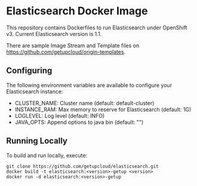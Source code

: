 Elasticsearch Docker Image
======================

This repository contains Dockerfiles to run Elasticsearch under OpenShift v3.
Current Elasticsearch version is 1.1.

There are sample Image Stream and Template files on https://github.com/getupcloud/origin-templates.

Configuring
-----------

The following environment variables are available to configure your Elasticsearch instance:

* CLUSTER_NAME: Cluster name (default: default-cluster)
* INSTANCE_RAM: Max memory to reserve for Elasticsearch (default: 1G)
* LOGLEVEL: Log level (default: INFO)
* JAVA_OPTS: Append options to java bin (default: "")

Running Locally
---------------

To build and run locally, execute:

    git clone https://github.com/getupcloud/elasticsearch.git
    docker build -t elasticsearch:<version>-getup <version>
    docker run -d elasticsearch:<version>-getup
